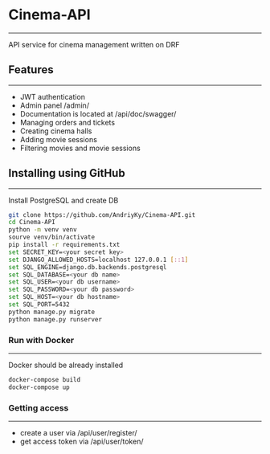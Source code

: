 # Cinema-API
<hr>

API service for cinema management written on DRF

## Features
<hr>

- JWT authentication
- Admin panel /admin/
- Documentation is located at /api/doc/swagger/
- Managing orders and tickets
- Creating cinema halls
- Adding movie sessions
- Filtering movies and movie sessions

## Installing using GitHub
<hr>

Install PostgreSQL and create DB

```bash
git clone https://github.com/AndriyKy/Cinema-API.git
cd Cinema-API
python -m venv venv
sourve venv/bin/activate
pip install -r requirements.txt
set SECRET_KEY=<your secret key>
set DJANGO_ALLOWED_HOSTS=localhost 127.0.0.1 [::1]
set SQL_ENGINE=django.db.backends.postgresql
set SQL_DATABASE=<your db name>
set SQL_USER=<your db username>
set SQL_PASSWORD=<your db password>
set SQL_HOST=<your db hostname>
set SQL_PORT=5432
python manage.py migrate
python manage.py runserver
```

### Run with Docker
<hr>

Docker should be already installed
```bash
docker-compose build
docker-compose up
```

### Getting access
<hr>

- create a user via /api/user/register/
- get access token via /api/user/token/
